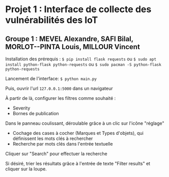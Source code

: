 # Projet 1 : Interface de collecte des vulnérabilités des IoT
## Groupe 1 : MEVEL Alexandre, SAFI Bilal, MORLOT--PINTA Louis, MILLOUR Vincent

Installation des prérequis : 
```$ pip install flask requests```
ou 
```$ sudo apt install python-flask python-requests```
ou 
```$ sudo pacman -S python-flask python-requests```

Lancement de l'interface: 
```$ python main.py```

Puis, ouvrir l'url `127.0.0.1:5000` dans un navigateur

À partir de là, configurer les filtres comme souhaité :
- Severity
- Bornes de publication 

Dans le panneau coulissant, déroulable grâce à un clic sur l'icône "réglage"
- Cochage des cases à cocher (Marques et Types d'objets), qui définissent les mots clés à rechercher 
- Recherche par mots clés dans l'entrée textuelle

Cliquer sur "Search" pour effectuer la recherche

Si désiré, trier les résultats grâce à l'entrée de texte "Filter results" et cliquer sur la loupe.